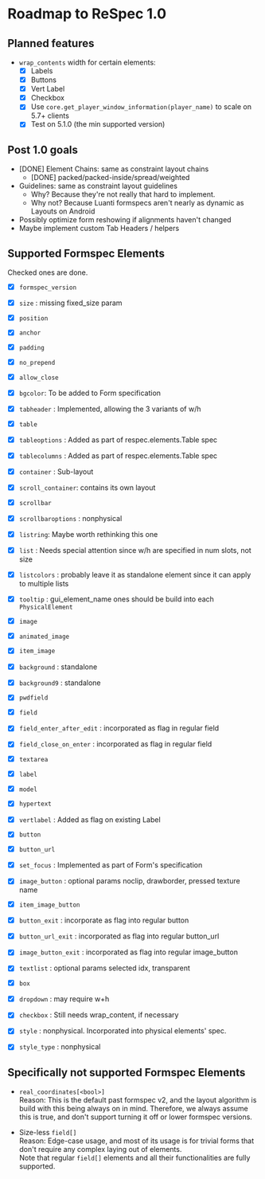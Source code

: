 # Roadmap to ReSpec 1.0

## Planned features
- `wrap_contents` width for certain elements:
  - [x] Labels
  - [x] Buttons
  - [x] Vert Label
  - [x] Checkbox
  - [x] Use `core.get_player_window_information(player_name)` to scale on 5.7+ clients
  - [x] Test on 5.1.0 (the min supported version)

## Post 1.0 goals
- [DONE] Element Chains: same as constraint layout chains
  - [DONE] packed/packed-inside/spread/weighted
- Guidelines: same as constraint layout guidelines
  - Why? Because they're not really that hard to implement.
  - Why not? Because Luanti formspecs aren't nearly as dynamic as Layouts on Android
- Possibly optimize form reshowing if alignments haven't changed
- Maybe implement custom Tab Headers / helpers

## Supported Formspec Elements

Checked ones are done.

- [x] `formspec_version`
- [x] `size` : missing fixed_size param
- [x] `position`
- [x] `anchor`
- [x] `padding`
- [x] `no_prepend`
- [x] `allow_close`
- [x] `bgcolor`: To be added to Form specification

- [x] `tabheader` : Implemented, allowing the 3 variants of w/h
- [x] `table`
- [x] `tableoptions` : Added as part of respec.elements.Table spec
- [x] `tablecolumns` : Added as part of respec.elements.Table spec
- [x] `container` : Sub-layout
- [x] `scroll_container`: contains its own layout
- [x] `scrollbar`
- [x] `scrollbaroptions` : nonphysical
- [x] `listring`: Maybe worth rethinking this one
- [x] `list` : Needs special attention since w/h are specified in num slots, not size
- [x] `listcolors` : probably leave it as standalone element since it can apply to multiple lists
- [x] `tooltip` : gui_element_name ones should be build into each `PhysicalElement`
- [x] `image`
- [x] `animated_image`
- [x] `item_image`
- [x] `background` : standalone
- [x] `background9` : standalone
- [x] `pwdfield`
- [x] `field`
- [x] `field_enter_after_edit` : incorporated as flag in regular field
- [x] `field_close_on_enter` : incorporated as flag in regular field
- [x] `textarea`
- [x] `label`
- [x] `model`
- [x] `hypertext`
- [x] `vertlabel` : Added as flag on existing Label
- [x] `button`
- [x] `button_url`
- [x] `set_focus` : Implemented as part of Form's specification
- [x] `image_button` : optional params noclip, drawborder, pressed texture name
- [x] `item_image_button`
- [x] `button_exit` : incorporate as flag into regular button
- [x] `button_url_exit` : incorporated as flag into regular button_url
- [x] `image_button_exit` : incorporated as flag into regular image_button
- [x] `textlist` : optional params selected idx, transparent
- [x] `box`
- [x] `dropdown` : may require w+h
- [x] `checkbox` : Still needs wrap_content, if necessary
- [x] `style` : nonphysical. Incorporated into physical elements' spec.
- [x] `style_type` : nonphysical


## Specifically not supported Formspec Elements
- `real_coordinates[<bool>]`<br>
  Reason: This is the default past formspec v2, and the layout algorithm is build
  with this being always on in mind. Therefore, we always assume this is true, and
  don't support turning it off or lower formspec versions.

- Size-less `field[]`<br>
  Reason: Edge-case usage, and most of its usage is for trivial forms that
  don't require any complex laying out of elements.<br>
  Note that regular `field[]` elements and all their functionalities are fully supported.
